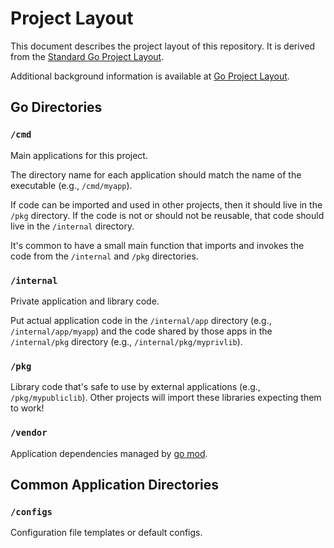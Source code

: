 # Project Layout

This document describes the project layout of this repository. It is derived
from the [Standard Go Project Layout].

Additional background information is available at [Go Project Layout].

## Go Directories

### `/cmd`

Main applications for this project.

The directory name for each application should match the name of the executable
(e.g., `/cmd/myapp`).

If code can be imported and used in other projects, then it should live in the
`/pkg` directory. If the code is not or should not be reusable, that code should
live in the `/internal` directory.

It's common to have a small main function that imports and invokes the code from
the `/internal` and `/pkg` directories.

### `/internal`

Private application and library code.

Put actual application code in the `/internal/app` directory (e.g.,
`/internal/app/myapp`) and the code shared by those apps in the `/internal/pkg`
directory (e.g., `/internal/pkg/myprivlib`).

### `/pkg`

Library code that's safe to use by external applications (e.g.,
`/pkg/mypubliclib`). Other projects will import these libraries expecting them
to work!

### `/vendor`

Application dependencies managed by [go mod].

## Common Application Directories

### `/configs`

Configuration file templates or default configs.

<!-- Links -->
[Standard Go Project Layout]: https://github.com/golang-standards/project-layout
[Go Project Layout]: https://medium.com/golang-learn/go-project-layout-e5213cdcfaa2
[go mod]: https://golang.org/cmd/go/#hdr-Module_maintenance
